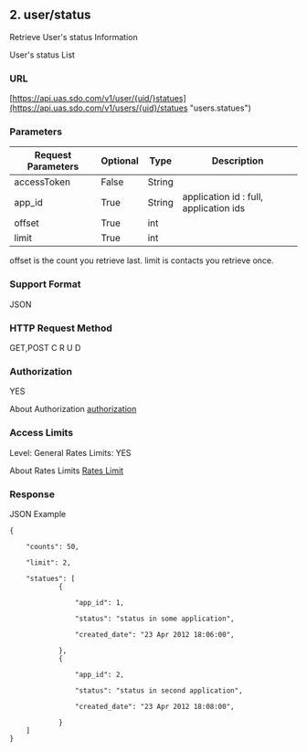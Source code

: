 ## 2. user/status

Retrieve User's status Information

User's status List

### URL

[https://api.uas.sdo.com/v1/user/{uid/}statues](https://api.uas.sdo.com/v1/users/{uid}/statues "users.statues")


### Parameters
Request Parameters  |  Optional  |  Type  |  Description  
-------------|-----------|---------|--------
accessToken			|  False	 |  String|  
app_id              |  True      |  String| application id : full, application ids  
offset				|  True      |  int   |  
limit 				|  True      |  int   |  

offset is the count you retrieve last.
limit is contacts you retrieve once.


### Support Format

JSON

### HTTP Request Method

GET,POST
C
R
U
D

### Authorization

YES


About Authorization [authorization][1]

### Access Limits

Level: General
Rates Limits: YES


About Rates Limits [Rates Limit][2]

### Response

JSON Example


    {

		"counts": 50,  
				
		"limit": 2,  

        "statues": [
        	    {

                    "app_id": 1,

                    "status": "status in some application",

                    "created_date": "23 Apr 2012 18:06:00",

                },
        	    {

                    "app_id": 2,

                    "status": "status in second application",

                    "created_date": "23 Apr 2012 18:08:00",

                }
        ]
    }





[1]: http://auth.uas.sdo.com/how_to_auth "如何登录授权"
[2]: http://auth.uas.sdo.com/about_rates "访问频度限制"